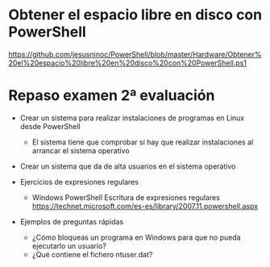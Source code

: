 # Obtener el espacio libre en disco con PowerShell
https://github.com/jesusninoc/PowerShell/blob/master/Hardware/Obtener%20el%20espacio%20libre%20en%20disco%20con%20PowerShell.ps1

# Repaso examen 2ª evaluación
- Crear un sistema para realizar instalaciones de programas en Linux desde PowerShell
  - El sistema tiene que comprobar si hay que realizar instalaciones al arrancar el sistema operativo

- Crear un sistema que da de alta usuarios en el sistema operativo

- Ejercicios de expresiones regulares
  - Windows PowerShell Escritura de expresiones regulares https://technet.microsoft.com/es-es/library/2007.11.powershell.aspx

- Ejemplos de preguntas rápidas
  - ¿Cómo bloqueas un programa en Windows para que no pueda ejecutarlo un usuario?
  - ¿Qué contiene el fichero ntuser.dat?
